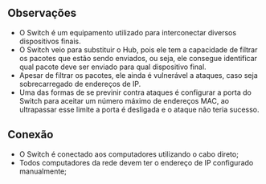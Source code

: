 ## Observações

- O Switch é um equipamento utilizado para interconectar diversos dispositivos finais.
- O Switch veio para substituir o Hub, pois ele tem a capacidade de filtrar os pacotes que estão sendo enviados, ou seja, ele consegue identificar qual pacote deve ser enviado para qual dispositivo final.
- Apesar de filtrar os pacotes, ele ainda é vulnerável a ataques, caso seja sobrecarregado de endereços de IP.
- Uma das formas de se previnir contra ataques é configurar a porta do Switch para aceitar um número máximo de endereços MAC, ao ultrapassar esse limite a porta é desligada e o ataque não teria sucesso.

## Conexão

- O Switch é conectado aos computadores utilizando o cabo direto;
- Todos computadores da rede devem ter o endereço de IP configurado manualmente;
